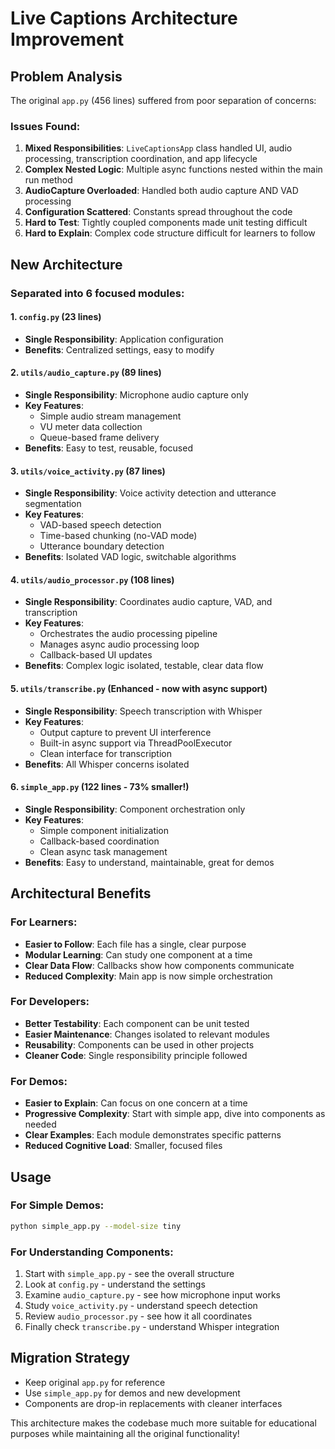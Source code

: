 # Live Captions Architecture Improvement

## Problem Analysis

The original `app.py` (456 lines) suffered from poor separation of concerns:

### Issues Found:
1. **Mixed Responsibilities**: `LiveCaptionsApp` class handled UI, audio processing, transcription coordination, and app lifecycle
2. **Complex Nested Logic**: Multiple async functions nested within the main run method
3. **AudioCapture Overloaded**: Handled both audio capture AND VAD processing
4. **Configuration Scattered**: Constants spread throughout the code
5. **Hard to Test**: Tightly coupled components made unit testing difficult
6. **Hard to Explain**: Complex code structure difficult for learners to follow

## New Architecture

### Separated into 6 focused modules:

#### 1. `config.py` (23 lines)
- **Single Responsibility**: Application configuration
- **Benefits**: Centralized settings, easy to modify

#### 2. `utils/audio_capture.py` (89 lines)  
- **Single Responsibility**: Microphone audio capture only
- **Key Features**: 
  - Simple audio stream management
  - VU meter data collection
  - Queue-based frame delivery
- **Benefits**: Easy to test, reusable, focused

#### 3. `utils/voice_activity.py` (87 lines)
- **Single Responsibility**: Voice activity detection and utterance segmentation  
- **Key Features**:
  - VAD-based speech detection
  - Time-based chunking (no-VAD mode)
  - Utterance boundary detection
- **Benefits**: Isolated VAD logic, switchable algorithms

#### 4. `utils/audio_processor.py` (108 lines)
- **Single Responsibility**: Coordinates audio capture, VAD, and transcription
- **Key Features**:
  - Orchestrates the audio processing pipeline
  - Manages async audio processing loop
  - Callback-based UI updates
- **Benefits**: Complex logic isolated, testable, clear data flow

#### 5. `utils/transcribe.py` (Enhanced - now with async support)
- **Single Responsibility**: Speech transcription with Whisper
- **Key Features**: 
  - Output capture to prevent UI interference
  - Built-in async support via ThreadPoolExecutor
  - Clean interface for transcription
- **Benefits**: All Whisper concerns isolated

#### 6. `simple_app.py` (122 lines - 73% smaller!)
- **Single Responsibility**: Component orchestration only
- **Key Features**:
  - Simple component initialization
  - Callback-based coordination
  - Clean async task management
- **Benefits**: Easy to understand, maintainable, great for demos

## Architectural Benefits

### For Learners:
- **Easier to Follow**: Each file has a single, clear purpose
- **Modular Learning**: Can study one component at a time  
- **Clear Data Flow**: Callbacks show how components communicate
- **Reduced Complexity**: Main app is now simple orchestration

### For Developers:
- **Better Testability**: Each component can be unit tested
- **Easier Maintenance**: Changes isolated to relevant modules
- **Reusability**: Components can be used in other projects
- **Cleaner Code**: Single responsibility principle followed

### For Demos:
- **Easier to Explain**: Can focus on one concern at a time
- **Progressive Complexity**: Start with simple app, dive into components as needed
- **Clear Examples**: Each module demonstrates specific patterns
- **Reduced Cognitive Load**: Smaller, focused files

## Usage

### For Simple Demos:
```bash
python simple_app.py --model-size tiny
```

### For Understanding Components:
1. Start with `simple_app.py` - see the overall structure
2. Look at `config.py` - understand the settings
3. Examine `audio_capture.py` - see how microphone input works
4. Study `voice_activity.py` - understand speech detection
5. Review `audio_processor.py` - see how it all coordinates
6. Finally check `transcribe.py` - understand Whisper integration

## Migration Strategy

- Keep original `app.py` for reference
- Use `simple_app.py` for demos and new development
- Components are drop-in replacements with cleaner interfaces

This architecture makes the codebase much more suitable for educational purposes while maintaining all the original functionality!
